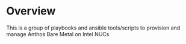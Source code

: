 # Overview

This is a group of playbooks and ansible tools/scripts to provision and manage Anthos Bare Metal on Intel NUCs